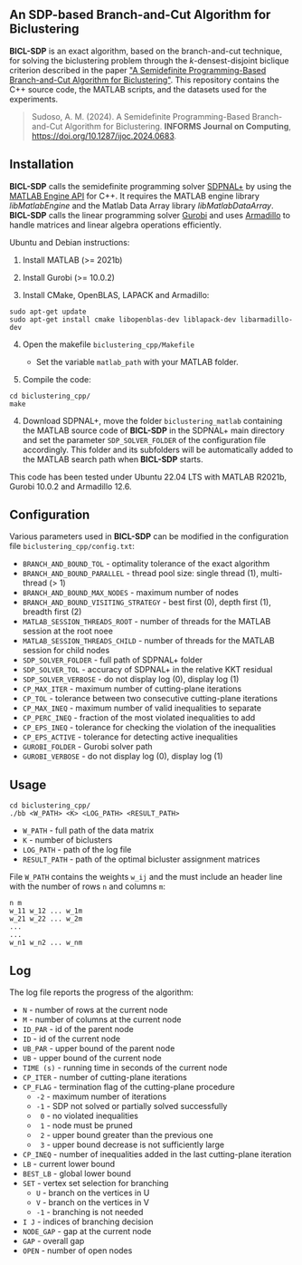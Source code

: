 ## An SDP-based Branch-and-Cut Algorithm for Biclustering

**BICL-SDP** is an exact algorithm, based on the branch-and-cut technique, for solving the biclustering problem through the $k$-densest-disjoint biclique criterion described in the paper ["A Semidefinite Programming-Based Branch-and-Cut Algorithm for Biclustering"](https://doi.org/10.1287/ijoc.2024.0683). This repository contains the C++ source code, the MATLAB scripts, and the datasets used for the experiments.

> Sudoso, A. M. (2024). A Semidefinite Programming-Based Branch-and-Cut Algorithm for Biclustering. **INFORMS Journal on Computing**, https://doi.org/10.1287/ijoc.2024.0683.

## Installation
**BICL-SDP** calls the semidefinite programming solver [SDPNAL+](https://blog.nus.edu.sg/mattohkc/softwares/sdpnalplus/) by using the [MATLAB Engine API](https://www.mathworks.com/help/matlab/calling-matlab-engine-from-cpp-programs.html) for C++. It requires the MATLAB engine library *libMatlabEngine* and the Matlab Data Array library *libMatlabDataArray*. **BICL-SDP** calls the linear programming solver [Gurobi](https://www.gurobi.com/) and uses [Armadillo](http://arma.sourceforge.net/) to handle matrices and linear algebra operations efficiently.


Ubuntu and Debian instructions:

1) Install MATLAB (>= 2021b)

2) Install Gurobi (>= 10.0.2)

3) Install CMake, OpenBLAS, LAPACK and Armadillo:
 ```
sudo apt-get update
sudo apt-get install cmake libopenblas-dev liblapack-dev libarmadillo-dev
```
4) Open the makefile `biclustering_cpp/Makefile` 
	- Set the variable `matlab_path` with your MATLAB folder.

5) Compile the code:

```
cd biclustering_cpp/
make
```

4) Download SDPNAL+, move the folder `biclustering_matlab` containing the MATLAB source code of **BICL-SDP** in the SDPNAL+ main directory and set the parameter `SDP_SOLVER_FOLDER` of the configuration file accordingly. This folder and its subfolders will be automatically added to the MATLAB search path when **BICL-SDP** starts.

This code has been tested under Ubuntu 22.04 LTS with MATLAB R2021b, Gurobi 10.0.2 and Armadillo 12.6.

## Configuration
Various parameters used in **BICL-SDP** can be modified in the configuration file `biclustering_cpp/config.txt`:

- `BRANCH_AND_BOUND_TOL` - optimality tolerance of the exact algorithm
- `BRANCH_AND_BOUND_PARALLEL` -  thread pool size: single thread (1), multi-thread (> 1)
- `BRANCH_AND_BOUND_MAX_NODES` - maximum number of nodes
- `BRANCH_AND_BOUND_VISITING_STRATEGY` - best first (0),  depth first (1), breadth first (2)
- `MATLAB_SESSION_THREADS_ROOT` - number of threads for the MATLAB session at the root noee
- `MATLAB_SESSION_THREADS_CHILD` - number of threads for the MATLAB session for child nodes
- `SDP_SOLVER_FOLDER` - full path of SDPNAL+ folder
- `SDP_SOLVER_TOL` - accuracy of SDPNAL+ in the relative KKT residual
- `SDP_SOLVER_VERBOSE` - do not display log (0), display log (1)
- `CP_MAX_ITER` - maximum number of cutting-plane iterations
- `CP_TOL` - tolerance between two consecutive cutting-plane iterations
- `CP_MAX_INEQ` - maximum number of valid inequalities to separate
- `CP_PERC_INEQ` - fraction of the most violated inequalities to add
- `CP_EPS_INEQ` - tolerance for checking the violation of the inequalities
- `CP_EPS_ACTIVE` - tolerance for detecting active inequalities
- `GUROBI_FOLDER` - Gurobi solver path
- `GUROBI_VERBOSE` - do not display log (0), display log (1)

## Usage
```
cd biclustering_cpp/
./bb <W_PATH> <K> <LOG_PATH> <RESULT_PATH>
```
- `W_PATH` - full path of the data matrix
- `K` - number of biclusters
- `LOG_PATH` - path of the log file
- `RESULT_PATH` - path of the optimal bicluster assignment matrices

File `W_PATH` contains the weights `w_ij` and the must include an header line with the number of rows `n` and columns `m`:

```
n m
w_11 w_12 ... w_1m
w_21 w_22 ... w_2m
...
...
w_n1 w_n2 ... w_nm
```

## Log

The log file reports the progress of the algorithm:

- `N` - number of rows at the current node
- `M` - number of columns at the current node
- `ID_PAR` - id of the parent node
- `ID` - id of the current node
- `UB_PAR` - upper bound of the parent node
- `UB` - upper bound of the current node
- `TIME (s)` - running time in seconds of the current node
- `CP_ITER` - number of cutting-plane iterations
- `CP_FLAG` - termination flag of the cutting-plane procedure
    - `-2` - maximum number of iterations
    - `-1` - SDP not solved or partially solved successfully
    -  ` 0` - no violated inequalities
    -  ` 1` - node must be pruned
    -  ` 2` - upper bound greater than the previous one
    -  ` 3` - upper bound decrease is not sufficiently large
- `CP_INEQ` - number of inequalities added in the last cutting-plane iteration
- `LB` - current lower bound
- `BEST_LB` - global lower bound
- `SET` - vertex set selection for branching
    -  `U` - branch on the vertices in U
    -  `V` - branch on the vertices in V
    -  `-1` - branching is not needed
- `I J` - indices of branching decision
- `NODE_GAP` - gap at the current node
- `GAP` - overall gap 
- `OPEN` - number of open nodes
